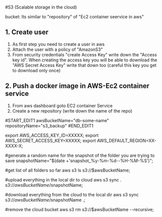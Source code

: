 #S3 (Scalable storage in the cloud)

bucket: Its similar to "repository" of "Ec2 container seervice in aws"


## 1. Create user

1. As first step you need to create a user in aws
2. Attach the user with a policy of "AmazonS3"
3. From security credentials "create Access Key" write down the "Access key id". When creating the access key you will be able to download the "AWS Secret Access Key" write that down too (careful this key you get to download only once)


## 2. Push a docker image in AWS-Ec2 container service


1. From aws dashboard goto EC2 container Service
2. Create a new repository (write down the name of the repo)



#START_EDIT1
awsBucketName="db-some-name"
repositoryName="s3_backup"
#END_EDIT1

export AWS_ACCESS_KEY_ID=XXXXX;
export AWS_SECRET_ACCESS_KEY=XXXXX;
export AWS_DEFAULT_REGION=XX-XXXX-X;

#generate a random name for the snapshot of the folder you are trying to save
snapshotName="$(date +'snapshot_%y-%m-%d--%H-%M-%S')";

#get list of all folders so far
aws s3 ls s3://$awsBucketName;

#upload everything in the local dir to cloud
aws s3 sync . s3://$awsBucketName/$snapshotName;

#download everything from the cloud to the local dir
aws s3 sync s3://$awsBucketName/$snapshotName .;

#remove the cloud bucket
aws s3 rm s3://$awsBucketName --recursive;


